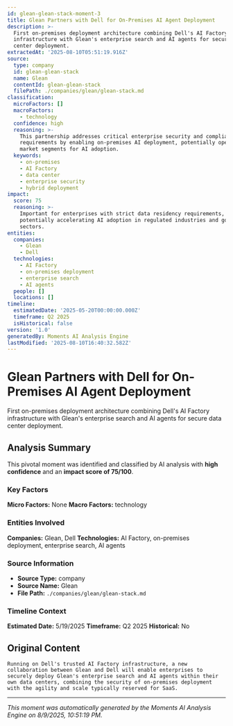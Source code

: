 ```yaml
---
id: glean-glean-stack-moment-3
title: Glean Partners with Dell for On-Premises AI Agent Deployment
description: >-
  First on-premises deployment architecture combining Dell's AI Factory
  infrastructure with Glean's enterprise search and AI agents for secure data
  center deployment.
extractedAt: '2025-08-10T05:51:19.916Z'
source:
  type: company
  id: glean-glean-stack
  name: Glean
  contentId: glean-glean-stack
  filePath: ./companies/glean/glean-stack.md
classification:
  microFactors: []
  macroFactors:
    - technology
  confidence: high
  reasoning: >-
    This partnership addresses critical enterprise security and compliance
    requirements by enabling on-premises AI deployment, potentially opening new
    market segments for AI adoption.
  keywords:
    - on-premises
    - AI Factory
    - data center
    - enterprise security
    - hybrid deployment
impact:
  score: 75
  reasoning: >-
    Important for enterprises with strict data residency requirements,
    potentially accelerating AI adoption in regulated industries and government
    sectors.
entities:
  companies:
    - Glean
    - Dell
  technologies:
    - AI Factory
    - on-premises deployment
    - enterprise search
    - AI agents
  people: []
  locations: []
timeline:
  estimatedDate: '2025-05-20T00:00:00.000Z'
  timeframe: Q2 2025
  isHistorical: false
version: '1.0'
generatedBy: Moments AI Analysis Engine
lastModified: '2025-08-10T16:40:32.582Z'
---
```

# Glean Partners with Dell for On-Premises AI Agent Deployment

First on-premises deployment architecture combining Dell's AI Factory infrastructure with Glean's enterprise search and AI agents for secure data center deployment.

## Analysis Summary

This pivotal moment was identified and classified by AI analysis with **high confidence** and an **impact score of 75/100**.

### Key Factors

**Micro Factors:** None
**Macro Factors:** technology

### Entities Involved

**Companies:** Glean, Dell
**Technologies:** AI Factory, on-premises deployment, enterprise search, AI agents



### Source Information

- **Source Type:** company
- **Source Name:** Glean
- **File Path:** `./companies/glean/glean-stack.md`

### Timeline Context

**Estimated Date:** 5/19/2025
**Timeframe:** Q2 2025
**Historical:** No

## Original Content

```
Running on Dell's trusted AI Factory infrastructure, a new collaboration between Glean and Dell will enable enterprises to securely deploy Glean's enterprise search and AI agents within their own data centers, combining the security of on-premises deployment with the agility and scale typically reserved for SaaS.
```

---

*This moment was automatically generated by the Moments AI Analysis Engine on 8/9/2025, 10:51:19 PM.*
